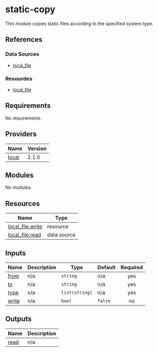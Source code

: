 <!-- BEGINNING OF PRE-COMMIT-TERRAFORM DOCS HOOK -->
# static-copy

This module copies static files according to the specified system type.

## References

### Data Sources

- [local\_file](https://registry.terraform.io/providers/hashicorp/local/latest/docs/data-sources/file )

### Resourdes

- [local\_file](https://registry.terraform.io/providers/hashicorp/local/latest/docs/resources/file)

## Requirements

No requirements.

## Providers

| Name | Version |
|------|---------|
| <a name="provider_local"></a> [local](#provider\_local) | 2.1.0 |

## Modules

No modules.

## Resources

| Name | Type |
|------|------|
| [local_file.write](https://registry.terraform.io/providers/hashicorp/local/latest/docs/resources/file) | resource |
| [local_file.read](https://registry.terraform.io/providers/hashicorp/local/latest/docs/data-sources/file) | data source |

## Inputs

| Name | Description | Type | Default | Required |
|------|-------------|------|---------|:--------:|
| <a name="input_from"></a> [from](#input\_from) | n/a | `string` | n/a | yes |
| <a name="input_to"></a> [to](#input\_to) | n/a | `string` | n/a | yes |
| <a name="input_type"></a> [type](#input\_type) | n/a | `list(string)` | n/a | yes |
| <a name="input_write"></a> [write](#input\_write) | n/a | `bool` | `false` | no |

## Outputs

| Name | Description |
|------|-------------|
| <a name="output_read"></a> [read](#output\_read) | n/a |
<!-- END OF PRE-COMMIT-TERRAFORM DOCS HOOK -->
